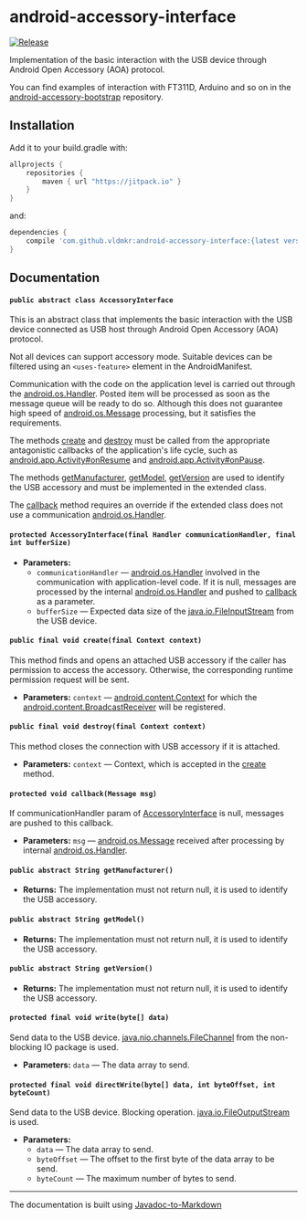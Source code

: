[create]:               accessory-interface/src/main/java/com/vldmkr/accessory/AccessoryInterface.java#L129
[destroy]:              accessory-interface/src/main/java/com/vldmkr/accessory/AccessoryInterface.java#L177
[getManufacturer]:      accessory-interface/src/main/java/com/vldmkr/accessory/AccessoryInterface.java#L200
[getModel]:             accessory-interface/src/main/java/com/vldmkr/accessory/AccessoryInterface.java#L205
[getVersion]:           accessory-interface/src/main/java/com/vldmkr/accessory/AccessoryInterface.java#L210
[callback]:             accessory-interface/src/main/java/com/vldmkr/accessory/AccessoryInterface.java#L189
[AccessoryInterface]:   accessory-interface/src/main/java/com/vldmkr/accessory/AccessoryInterface.java#L109

[android.app.Activity#onResume]:      https://developer.android.com/reference/android/app/Activity.html#onResume()
[android.app.Activity#onPause]:       https://developer.android.com/reference/android/app/Activity.html#onPause()
[android.os.Handler]:                 https://developer.android.com/reference/android/os/Handler.html
[android.os.Message]:                 https://developer.android.com/reference/android/os/Message.html
[android.content.Context]:            https://developer.android.com/reference/android/content/Context.html
[android.content.BroadcastReceiver]:  https://developer.android.com/reference/android/content/BroadcastReceiver.html
[java.io.FileInputStream]:            https://developer.android.com/reference/java/io/FileInputStream.html
[java.nio.channels.FileChannel]:      https://developer.android.com/reference/java/nio/channels/FileChannel.html
[java.io.FileOutputStream]:           https://developer.android.com/reference/java/io/FileOutputStream.html


# android-accessory-interface
[![Release](https://jitpack.io/v/vldmkr/android-accessory-interface.svg)](https://jitpack.io/#vldmkr/android-accessory-interface)
 
 Implementation of the basic interaction with the USB device through Android Open Accessory (AOA) protocol.
 
 You can find examples of interaction with FT311D, Arduino and so on in the [android-accessory-bootstrap](https://github.com/vldmkr/android-accessory-bootstrap) repository.
 
 ## Installation
 
 Add it to your build.gradle with:
```gradle
allprojects {
    repositories {
        maven { url "https://jitpack.io" }
    }
}
```
and:

```gradle
dependencies {
    compile 'com.github.vldmkr:android-accessory-interface:{latest version}'
}
```

## Documentation

#### `public abstract class AccessoryInterface`

This is an abstract class that implements the basic interaction with the USB device connected as USB host through Android Open Accessory (AOA) protocol.



Not all devices can support accessory mode. Suitable devices can be filtered using an `<uses-feature>` element in the AndroidManifest.



Communication with the code on the application level is carried out through the [android.os.Handler]. Posted item will be processed as soon as the message queue will be ready to do so. Although this does not guarantee high speed of [android.os.Message] processing, but it satisfies the requirements.



The methods [create] and [destroy] must be called from the appropriate antagonistic callbacks of the application's life cycle, such as [android.app.Activity#onResume] and [android.app.Activity#onPause].



The methods [getManufacturer], [getModel], [getVersion] are used to identify the USB accessory and must be implemented in the extended class.



The [callback] method requires an override if the extended class does not use a communication [android.os.Handler].

#### `protected AccessoryInterface(final Handler communicationHandler, final int bufferSize)`

 * **Parameters:**
   * `communicationHandler` — [android.os.Handler] involved in the communication with application-level code.
     If it is null, messages are processed by the internal [android.os.Handler] and
     pushed to [callback] as a parameter.
   * `bufferSize` — Expected data size of the [java.io.FileInputStream] from the USB device.

#### `public final void create(final Context context)`

This method finds and opens an attached USB accessory if the caller has permission to access the accessory. Otherwise, the corresponding runtime permission request will be sent.

 * **Parameters:** `context` — [android.content.Context] for which the [android.content.BroadcastReceiver] will be registered.

#### `public final void destroy(final Context context)`

This method closes the connection with USB accessory if it is attached.

 * **Parameters:** `context` — Context, which is accepted in the [create] method.

#### `protected void callback(Message msg)`

If communicationHandler param of [AccessoryInterface] is null, messages are pushed to this callback.

 * **Parameters:** `msg` — [android.os.Message] received after processing by internal [android.os.Handler].

#### `public abstract String getManufacturer()`

 * **Returns:** The implementation must not return null, it is used to identify the USB accessory.

#### `public abstract String getModel()`

 * **Returns:** The implementation must not return null, it is used to identify the USB accessory.

#### `public abstract String getVersion()`

 * **Returns:** The implementation must not return null, it is used to identify the USB accessory.

#### `protected final void write(byte[] data)`

Send data to the USB device. [java.nio.channels.FileChannel] from the non-blocking IO package is used.

 * **Parameters:** `data` — The data array to send.

#### `protected final void directWrite(byte[] data, int byteOffset, int byteCount)`

Send data to the USB device. Blocking operation. [java.io.FileOutputStream] is used.

 * **Parameters:**
   * `data` — The data array to send.
   * `byteOffset` — The offset to the first byte of the data array to be send.
   * `byteCount` — The maximum number of bytes to send.
   
---   
The documentation is built using [Javadoc-to-Markdown](https://github.com/delight-im/Javadoc-to-Markdown)
